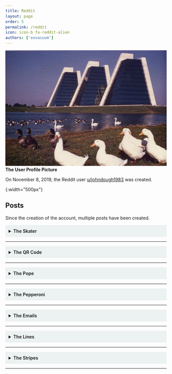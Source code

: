 ```yaml
---
title: Reddit
layout: page
order: 5
permalink: /reddit
icon: icon-b fa-reddit-alien
authors: ['exvacuum']
---
```


![Channel Profile Picture]
<br>
**The User Profile Picture**

On November 8, 2019, the Reddit user [u/johndough1983](https://www.reddit.com/user/johndough1983/) was created.

[Channel Profile Picture]: ../assets/img/profileIcon_886yhcqde7c41.jpg
{:width="500px"}

## Posts

Since the creation of the account, multiple posts have been created.

<details id="skater" style="background-color: #ecf1f1;padding: 10px">
<summary>
<b style="font-weight:600; ">The Skater</b>
</summary>
<br>

<img src="/capital-place-pizza/assets/img/upqe0fv2rzz31.jpg" alt="postimage" style="width: 100%">
<br>
<strong>The Image Posted</strong>
<br>
<hr>
On November 21, 2019, the Reddit user <a href="https://www.reddit.com/user/johndough1983/">u/johndough1983</a> created <a href="https://www.reddit.com/r/codes/comments/dzfq29/this_dude_has_8_different_secrets_to_tell">this post</a>, titled: &quot;This dude has 8 different secrets to tell&quot;.
The post contained the above image.
<br>
<hr>
<h2 id="visible-secrets">Visible Secrets</h2>
The first few secrets can be found with the naked eye.
<br>
<h3>1. The QR Code</h3>
In the bottom-left corner of the image, the following QR code is clearly visible:
<br>
<img src="/capital-place-pizza/assets/img/skaterqr.jpg" alt="qr" style="width: 250px">
<br>
This code leads to a <a href="https://lensdump.com/i/skrinair-2.iLdReq">LensDump Image</a>, essentially just a high-resolution version of the posted image, lacking the QR code:
<br>
<img src="/capital-place-pizza/assets/img/iLdReq.png" alt="hres" style="width: 500px;">
<br>
<hr>
<h3>2. Faded Text</h3>
On the right-center of the image, the following text can be seen, very faintly:
<br>
<img src="/capital-place-pizza/assets/img/vehwqq4.png" alt="faded" style="width: 250px">
<br>
<code>vehwqq4</code>
<br>
The corresponding TinyURL link leads to the following <a href="https://pxhere.com/sv/photo/668890">PxHere Photo</a>, however for some reason the page is in Swedish.
<br>
It appears to be the original source image:
<br>
<img src="/capital-place-pizza/assets/img/skateroriginal.jpg" alt="original" style="width: 500px">
<br>
<hr>
At this point, it is helpful to re-align the image&#39;s translation:
<br>
<img src="/capital-place-pizza/assets/img/skaterreassembled.png" alt="realigned" style="width: 500px;">
<br>
<hr>
<h3>3. Misaligned Text</h3>
Down the middle of the image, a column of misaligned letters can be found. Realigning them yields the following text:
<br>
<img src="/capital-place-pizza/assets/img/skatercolumn.png" alt="column" style="width: 50px">
<br>
<code>QKFN3CJ</code>
<br>
The corresponding TinyURL link leads to timestamp 1:12 of <a href="https://www.youtube.com/watch?v=l3D6WLWYJoE&amp;t=72s">this video</a>, which happens to be <a href="../youtube/video-nine">video 9</a> from the <a href="../youtube">YouTube channel</a>.
<hr>
<h2 id="image-difference">Image Difference</h2>
At this point it is helpful to get the difference between the high-res image, and the source image:
<br>
<img src="/capital-place-pizza/assets/img/skaterdiff.png" alt="diff" style="width: 500px;">
<br>
<hr>
<h3>4. White Text</h3>
Across the image, the following text is visible:
<br>
<img src="/capital-place-pizza/assets/img/skaterwhiteletters.png" alt="whitetext" style="width: 500px;">
<br>
<code>rqyvatq</code>
<br>
The corresponding TinyURL link redirects to the <a href="https://twitter.com/thedudesoflord">Twitter Page</a> of <em>The Dudes of Lord</em>, a band of which <a href="../lore/characters/paul">Paul Sherfick</a> was a member.
<hr>
<h3>5. Morse Code</h3>
The barcode of the image translates to morse code:
<br>
<img src="/capital-place-pizza/assets/img/skaterbarcode.png" alt="barcode" style="width: 250px;">
<br>
<code>rqyvatq</code>
<br>
This is the same as the previous secret, which is quite odd. We determined the order of the barcode stripes, as the letter r happens to be next the the first set of lines which form &quot;r&quot; in morse.
<hr>
<h3 id="6-leftover-text">6. Leftover Text</h3>
Once we discard the r under the trucks, and the LR on the upper trucks as a reading order indicator, we are left with the following info:
<br>
<img src="/capital-place-pizza/assets/img/skaterleftovers.png" alt="leftover" style="width: 500px;">
<br>
<code>XQK89Q</code>
<br>
The corresponding TinyURL link redirects to <a href="https://myspace.com/">MySpace</a>. The significance of this is ultimately unknown, however given the running theme we can assume that the <a href="https://myspace.com/thedudesoflordband">Dudes of Lord MySpace page</a> is significant.
<hr>
<h2 id="7-levels">7. Levels</h2>
After modifying the levels of the difference between the original and modified images, the following text is visible:
<br>
<img src="/capital-place-pizza/assets/img/skaterlevels.png" alt="levels" style="width: 500px;">
<br>
<code>tnukqd9</code>
<br>
The corresponding TinyURL link leads to the Dudes of Lord <a href="https://www.reverbnation.com/thedudesoflord">ReverbNation Page</a>.
<h2 id="8-hex-code">8. Hex Code</h2>
When opened in a hex editor, the following message is repeated 31 times at the end of the high-resolution image:
<br>
<p style="background-color: rgba(207,207,207,0.93);border-radius: 5px;padding: 10px;">
So you've made it this far out on the branches without falling. 
Impressive. 
Does it make sense yet, or do you need me to hold your hand a bit longer? 
Try this one - vt64rz3
</p>
The corresponding TinyURL link redirects to an <a href="https://www.indystar.com/story/news/crime/2017/06/09/how-ex-cop-david-bisard-slashed-his-16-year-sentence-serve-only-4/379026001/">Indy Star article</a>
regarding the early release of former IMPD officer <a href="../lore/characters/david">David Bisard</a>.
</details>

---

<details id="qr" style="background-color: #ecf1f1;padding: 10px">
<summary>
<b style="font-weight:600; ">The QR Code</b>
</summary>
<br>
<p><img src="/capital-place-pizza/assets/img/qrjumbled.jpg" alt="original" style="width: 250px;"></p>
<strong>Figure A: The posted image</strong>
<br><br>
On November 27, 2019, the Reddit user <a href="https://www.reddit.com/user/johndough1983/">u/johndough1983</a> created <a href="https://www.reddit.com/r/codes/comments/e2l5o0/three_steps_to_solve_this/">this post</a>, titled: &quot;Three steps to solve this&quot;.
The image provided was a scrambled QR code, which when reassembled looked like the following:
<p><img src="/capital-place-pizza/assets/img/qrreassembled.jpg" alt="solution" style="width: 250px;"></p>
<strong>Figure B: Restored QR Code</strong>
<br><br>
This code redirects to the following PDF:
<br>
<iframe src="/capital-place-pizza/assets/failure-protocol-001-smol.pdf" width="100%" height="500px"></iframe>
</details>

---

<details id="pope" style="background-color: #ecf1f1;padding: 10px">
<summary>
<b style="font-weight:600; ">The Pope</b>
</summary>
<br>
<p><img src="/capital-place-pizza/assets/img/popepostreddit.jpg" alt="postimage" style="width: 500px"></p>
<p><strong>The Image Posted</strong>
<br></p>
<hr>
<p>On November 30, 2019, the Reddit user <a href="https://www.reddit.com/user/johndough1983/">u/johndough1983</a> created <a href="https://www.reddit.com/r/codes/comments/e41d1r/this_pope_has_10_things_he_doesnt_want_you_to/">this post</a>, titled: &quot;This Pope has 10 things he doesn’t want you to find out&quot;.
The post contained the above image, a horizontally inverted, modified version of the following image of Pope John XXIII:
<br></p>
<p><img src="/capital-place-pizza/assets/img/popeoriginal.jpg" alt="original" style="width: 500px"></p>
<p><strong>The original image</strong>
<br></p>
<hr>
<p>A higher-resolution image, missing some information, was also provided to the Discord by user John4-16 (<a href="../lore/characters/jon">Jon Doe</a>):
<br></p>
<p><img src="/capital-place-pizza/assets/img/popepostflipped.jpg" alt="highres" style="width: 500px;"></p>
<p><br></p>
<hr>
<h2>Coupon Code</h2>
<p>Upon <a href="http://github.com/exvacuum">Silas</a>&#39; successful collection of 10 secrets, the OP responded with a comment including the following coupon code for &quot;free garlic sticks&quot;:</p>
<p style="background-color: rgba(207,207,207,0.93);border-radius: 5px;padding: 10px;">
<span class="hljs-symbol">the</span> <span class="hljs-keyword">pope’s </span>pizza
</p>
<h2 >Visible Secrets</h2>
<p>The first few secrets can be found with the naked eye. The first step. however, is to horizontally flip the image:
<br></p>
<p><img src="/capital-place-pizza/assets/img/popepostredditflip.jpg" alt="flipped" style="width: 500px"></p>
<p><br></p>
<h3 >1. The QR Code</h3>
<p>In the top-right corner of the image, the following QR code is clearly visible:
<br></p>
<p><img src="/capital-place-pizza/assets/img/popepostqr.jpg" alt="qr" style="width: 250px;"></p>
<p>This code leads to a <a href="http://www.dailyjournal.net/2019/11/09/roncalli_football_claims_sectional_championship/">Daily Journal article</a> about the success of the <a href="https://www.roncalli.org/">Roncalli High School</a> football team. Roncalli High School is a Catholic secondary school in Indianapolis.</p>
<hr>
<h3 >2. Edge Text</h3>
<p>The vertical edges of this image each contain half of a string of text, which when assembled form <code>umjpwk2</code>:
<br></p>
<p><img src="/capital-place-pizza/assets/img/popepostedges.jpg" alt="edges" style="width: 250px;"></p>
<p>The corresponding TinyURL link leads to a <a href="https://www.thedailybeast.com/indiana-high-school-football-players-bullied-and-abused-roncalli-student-with-down-syndrome-his-mom-claims">Daily Beast article</a> regarding the abuse of a Roncalli High School football team manger with Down Syndrome by team members.</p>
<hr>
<h3 >3. Barcode</h3>
<p>The barcode that runs along the bottom of the image was revealed by the Discord user John4-16 (who was later revealed to be Jon Doe) to be a repeating sequence: <code>- .--. ...-- ..... ----- --.. -.</code>:
<br></p>
<p><img src="/capital-place-pizza/assets/img/popepostbarcode.jpg" alt="barcode" style="width: 500px;"></p>
<p>This, when converted from morse code, creates the string <code>tp350zn</code>. The corresponding TinyURL link leads to a <a href="https://fox59.com/2019/10/25/suspended-priest-faces-3-felony-charges-in-sex-abuse-case-involving-minor/">Fox 59 article</a> regarding sexual abuse charges being faced by a chaplain at Roncalli High School.</p>
<hr>
<h3 >4. Numbering Under QR Code</h3>
<p>The following numbering under the QR code is only present in the Reddit image:</p>
<p><img src="/capital-place-pizza/assets/img/popepostnums.jpg" alt="nums" style="width: 500px;"></p>
<p>The numbers read <code>19 01 25 12 05 12 14</code>, which when reverted from a A1Z26 substitution cipher reads: <code>SAYLELN</code>. The corresponding TinyURL link leads to an <a href="https://www.theindychannel.com/news/politics/proposal-to-block-state-funding-from-roncalli-over-counselor-controversy-fails">RTV6 article</a> regarding a proposal to block state funding to Roncalli High School due to religious discrimination against an LGBT faculty member.</p>
<hr>
<h3 id="5-wingdings">5. Wingdings</h3>
<p>In the Reddit image, very low-resolution wingdings appear on the Pope&#39;s head:</p>
<p><img src="/capital-place-pizza/assets/img/popepostwingdings.jpg" alt="wingdings" style="width: 50px;"></p>
<p>Unfortunately, these do not appear in the high-resolution image. However, after careful analysis the text was found to read <code>v3jrqjp</code>. The corresponding TinyURL link leads to an <a href="https://www.indystar.com/story/news/2019/02/12/roncalli-high-school-chaplain-suspended-amid-sex-abuse-allegation/2853350002/">Indy Star article</a> regarding the previously mentioned allegations against the Roncalli High School chaplain.</p>
<h2>Image Difference</h2>
<p>At this point in time, in order to better search for secrets, it is helpful to get the difference between the high-res posted image and the original:</p>
<p><img src="/capital-place-pizza/assets/img/popepostdiff.jpg" alt="diff" style="width: 500px;"></p>
<p>Now we are able to view almost all modifications made to the original image.</p>
<h3 >6. Bright Lettering</h3>
<p>The following bright lettering dots the image from left to right:</p>
<p><img src="/capital-place-pizza/assets/img/popeposbrightletters.jpg" alt="brightletters" style="width: 500px;"></p>
<p style="background-color: rgba(207,207,207,0.93);border-radius: 5px;padding: 10px;">
yx4exmgt
</p>
<p>The corresponding TinyURL link leads to the following RTV6 broadcast segment regarding an apology from Roncalli High School&#39;s principal for his use of a racial slur during a speech on language that should not be tolerated:</p>
<p><iframe width="560" height="315" src="https://www.youtube.com/embed/JYT2kZXQKSE" frameborder="0" allow="accelerometer; autoplay; encrypted-media; gyroscope; picture-in-picture" allowfullscreen></iframe></p>
<hr>
<h3>7. Red Lettering</h3>
<p>The following red lettering runs down the side of the Pope&#39;s cloak:</p>
<p><img src="/capital-place-pizza/assets/img/popeposredletters.jpg" alt="redletters" style="width: 250px;"></p>
<p style="background-color: rgba(207,207,207,0.93);border-radius: 5px;padding: 10px;">
sjzvv3k
</p>
<p>The corresponding TinyURL link leads to an <a href="https://www.indystar.com/story/news/crime/2019/10/29/indiana-suspended-priest-arrested-hamilton-county-sexual-abuse-case/2493933001/">Indy Star article</a> regarding, yet again, the previously mentioned allegations against the Roncalli High School chaplain.</p>
<hr>
<h3>8. Purple Text</h3>
<p>The following text is slightly visible where the Pope&#39;s cheek would be:</p>
<p><img src="/capital-place-pizza/assets/img/popepospurpletext.jpg" alt="purpletext" style="width: 250px;"></p>
<p style="background-color: rgba(207,207,207,0.93);border-radius: 5px;padding: 10px;">
v48oa54
</p>
<p>The corresponding TinyURL link leads to a <a href="https://www.wthr.com/article/thousands-sign-petition-decrying-punishment-roncalli-students-who-protest">WTHR article</a> regarding the public outcry against Roncalli High School&#39;s punishment of students who protest for LGBTQ+ rights.</p>
<hr>
<h3>9. Red Text</h3>
<p>The following text is slightly visible on the edge of where the Pope&#39;s coat would be:</p>
<p><img src="/capital-place-pizza/assets/img/popepostredtext.jpg" alt="redtext" style="width: 250px;"></p>
<p style="background-color: rgba(207,207,207,0.93);border-radius: 5px;padding: 10px;">
slehfk3
</p>
<p>The corresponding TinyURL link leads to an <a href="https://www.indystar.com/story/news/2019/06/20/brebeuf-roncalli-and-archdiocese-indianapolis-how-cases-compare/1512209001/">Indy Star article</a> comparing similar situations regarding LGBT staff members at Roncalli High School and Brebeuf Jesuit Preparatory School.</p>
<hr>
<h3>10. Red Morse</h3>
<p>On the inside of where the Pope&#39;s cloak would be, the following morse code appears:</p>
<p><img src="/capital-place-pizza/assets/img/popepostredmorse.jpg" alt="redmorse" style="width: 250px;"></p>
<p>Unfortunately, due to the inconsistent spacing of the dits and dahs, a lot of trial and error was involved in forming the following transcript:</p>
<p style="background-color: rgba(207,207,207,0.93);border-radius: 5px;padding: 10px;">
..- . --... .. -- -.. -...
</p>
<p>When decoded from morse, this form the string: <code>UE7IMDB</code>. The corresponding TinyURL link leads to an <a href="https://www.colts.com/news/indiana-football-digest-top-games-2019-semi-finals">Indianapolis Colts article</a> containing information about the Indiana Football 2019 semifinals.</p>
<hr>
<h3>11. White Morse</h3>
<p>In the top-left quadrant of the image, a white morse sequence can be seen:</p>
<p><img src="/capital-place-pizza/assets/img/popepostwhitemorse.jpg" alt="whitemorse" style="width: 250px;"></p>
<p>This sequence was thought to be a red herring once ten secrets had been uncovered. However, Discord user John4-16 (Jon Doe) was able to provide a transcript of the sequence:</p>
<p style="background-color: rgba(207,207,207,0.93);border-radius: 5px;padding: 10px;">
..<span class="hljs-selector-class">.-</span> ..<span class="hljs-selector-class">.--</span> <span class="hljs-selector-tag">-</span><span class="hljs-selector-class">.-</span> <span class="hljs-selector-class">.--</span>. <span class="hljs-selector-tag">--</span><span class="hljs-selector-class">.-</span> <span class="hljs-selector-class">.-</span>.. <span class="hljs-selector-tag">---</span>
</p>
<p>When decoded from morse, this form the string: <code>V3KPQLO</code>. The corresponding TinyURL link leads to a <a href="http://www.dailyjournal.net/2019/11/02/roncalli_football_dominates_crispus_attucks/">Daily Journal article</a> regarding a Roncalli High School football match that went incredibly well.</p>
<hr>
<h3>12. Divide Image</h3>
<p>The next secret was discovered by accident when applying a divide blending mode to the overlain images, and applying a levels filter:</p>
<p><img src="/capital-place-pizza/assets/img/popepostdivide.jpg" alt="divide" style="width: 500px;"></p>
<p style="background-color: rgba(207,207,207,0.93);border-radius: 5px;padding: 10px;">
st<span class="hljs-number">6</span><span class="hljs-symbol">nsx4</span>
</p>
<p>The corresponding TinyURL leads to a <a href="https://www.uslaxmagazine.com/fuel/us-lacrosse/born-with-cerebral-palsy-he-found-his-identity-on-the-lacrosse-field">USLacrosse article</a> about a Roncalli High School student, born with cerebral palsy, who was able to become a member of the lacrosse team.</p>

</details>

---

<details id="pepperoni" style="background-color: #ecf1f1;padding: 10px">
<summary>
<b style="font-weight:600; ">The Pepperoni</b>
</summary>
<br>
<p><img src="/capital-place-pizza/assets/img/Pepperoni_Slice.jpg" alt="original" style="width: 250px;"></p>
<strong>Figure A: The original JPEG</strong>
<p><img src="/capital-place-pizza/assets/img/pepperoni.png" alt="altered" style="width: 250px;"></p>
<strong>Figure B: The &quot;identical&quot; PNG</strong>
<br><br>
On December 14, 2019, the Reddit user <a href="https://www.reddit.com/user/johndough1983/">u/johndough1983</a> created <a href="https://www.reddit.com/r/codes/comments/ea93ld/whats_behind_this_pepperoni/">this post</a>, titled: &quot;What’s behind this pepperoni?&quot;.
Attached in the transcript was the two images pictured above. Though these images look identical on the surface, messing around in an image manipulation program may quickly reveal a hidden steganographic message. Improper placement of the slightly smaller png creates a large amount of nonsense over the large pepperoni. However, if placed correctly, the image should now look something like this:
<br><br>
<p><img src="/capital-place-pizza/assets/img/LNyNQM4.png" alt="solution" style="width: 250px;"></p>
<strong>Figure C: Difference Between the Two Images, with a Photoshop Levels Layer on Top. (Courtesy of Hooptooth)</strong>
<br><br>
The message appears to read: <code>KEY STROKE LOG</code>
<h2>Significance to Lore</h2>
<p>This hidden message was sent out by <a href="../lore/characters/jon">Jon Doe</a>, alerting the <a href="./lore/significantthings/doughsolvers">Dough Solvers</a>, and the <a href="../lore/significantthings/pizzapals.md">Pizza Pals</a> in particular, that his conversations were being monitored via the use of a key logger. This was confirmed on December 17, 2019, in a conversation with Doe:</p>
<p style="background-color: rgba(207,207,207,0.93);border-radius: 5px;padding: 10px;">
[12:33 AM] Jon Doe: 5h0W3d up @ 73h r1gh7 71M3. c4N7 74Lk<span class="hljs-number"> 700 </span>Much n0w bU7 73h L337 M4k32<span class="hljs-number"> 17 </span>N0n53N51c4L PH0r j0Hn.<span class="hljs-number"> 1 </span>M w0Rk1N' 0n 50m37H1N'<span class="hljs-number"> 4 </span>l177l3 l355 0bN0x10u2 Bu7<span class="hljs-number"> 1 </span>h4v3N7 b33n 4BL3<span class="hljs-number"> 70 </span>kw173 PH1Gur3<span class="hljs-number"> 17 </span>0U7 Y37. j00 g07 My P3Pp3R0N1 r1GH7?
<br>
[12:34 AM] ThatOnePerson2000:<span class="hljs-number"> 1 </span>d1d,<span class="hljs-number"> 17 </span>54id k3y5720k3 l09?
<br>
[12:37 AM] Jon Doe: 7h12 M4Ch1nE h42<span class="hljs-number"> 4 </span>kEY57ROke Lo9
</p>
</details>

---

<details id="emails" style="background-color: #ecf1f1;padding: 10px">
<summary>
<b style="font-weight:600; ">The Emails</b>
</summary>
<br>
<p><img src="/capital-place-pizza/assets/img/fppo45lgjo741.jpg" alt="postimage" style="width: 100%"></p>
<p><strong>The Image Posted</strong></p>
<hr>
<p>On December 29, 2019, the Reddit user <a href="https://www.reddit.com/user/johndough1983/">u/johndough1983</a> created <a href="https://www.reddit.com/r/codes/comments/ehfitq/six_things_hidden_between_the_lines_of_this_basic/">this post</a>, titled: &quot;Six things hidden between the lines of this basic job application&quot;.
The post contained the above image.
</p>
<hr>
<h2>Revealing the Secrets</h2>
<p>Pretty much all the hidden text in this image can be revealed using the rectangular marquee tool and auto contrast:</p>
<p><img src="/capital-place-pizza/assets/img/piza-place-appmod.png" alt="revealed" style="width: 100%"></p>
<h3 id="the-secrets">The Secrets</h3>
<p style="background-color: rgba(207,207,207,0.93);border-radius: 5px;padding: 10px;">
<span class="hljs-number">1.</span> $<span class="hljs-number">26</span>,<span class="hljs-number">600</span>,<span class="hljs-number">00</span> aggregate principal amount of city of nd variable rate mf housing revenue bonds

<span class="hljs-number">2.</span> cumberland

<span class="hljs-number">3.</span> kr8juov

<span class="hljs-number">4.</span> <span class="hljs-number">20</span><span class="hljs-number">-2563055</span>

<span class="hljs-number">5.</span> <span class="hljs-number">5001061</span>

<span class="hljs-number">6.</span> parcel
</p>
<p>The TiyURL link for secret 3 leads to a <a href="http://maps.indy.gov/AssessorPropertyCards/">property report card search tool</a>. If we search using the seven-digit secret 5 as the parcel code (secret 6), we get the following result:</p>
<p style="background-color: rgba(207,207,207,0.93);border-radius: 5px;padding: 10px;">
Parcel Number: 5001061
State Parcel Number: 49<span class="hljs-string">-11</span><span class="hljs-string">-36</span><span class="hljs-string">-104</span><span class="hljs-string">-040</span>.000<span class="hljs-string">-570</span>
Full Address: 4100 CONTINENTAL CT
Owner: FOUNDATION FOR AFFORDABLE RENTAL HOUSING INC
</p>
<p>4100 Continental Court is the street address of <a href="../lore/organizations/cpapartments">Capital Place Apartments</a> in Indianapolis. </p>
<p>Secret 4 is the employer identification number of Farh-Lamplighter Affordable Housing Inc., mentioned in the 
FOUNDATION FOR AFFORDABLE RENTAL HOUSING HOLDINGS INC document in <a href="../youtube/video-nineteen#subheading">video 19</a>, 
located on Cumberland Parkway in Atlanta, Georgia (Secret 2).</p>
<p>That leaves secret 1.</p>
<p style="background-color: rgba(207,207,207,0.93);border-radius: 5px;padding: 10px;">$<span class="hljs-number">26</span>,<span class="hljs-number">600</span>,<span class="hljs-number">00</span> aggregate principal amount <span class="hljs-keyword">of</span> city <span class="hljs-keyword">of</span> nd <span class="hljs-built_in">variable</span> rate mf housing revenue bonds
</p>
<p>&quot;nd&quot; is likely in reference to Indianapolis, or &quot;Indy&quot;. &quot;mf&quot; means multi-family. Therefore, the text could read:</p>
<p style="background-color: rgba(207,207,207,0.93);border-radius: 5px;padding: 10px;">$<span class="hljs-number">26</span>,<span class="hljs-number">600</span>,<span class="hljs-number">00</span> aggregate principal amount <span class="hljs-keyword">of</span> city <span class="hljs-keyword">of</span> <span class="hljs-type">Indianapolis</span> variable rate multi-<span class="hljs-keyword">family</span> housing revenue bonds
</p>
</details>

---

<details id="lines" style="background-color: #ecf1f1;padding: 10px">
<summary>
<b style="font-weight:600; ">The Lines</b>
</summary>
<br>

<p><img src="/capital-place-pizza/assets/img/linespost.jpg" alt="original" style="width: 100%;"></p>
<strong>The image posted</strong>
<br>
On December 31, 2019, the Reddit user <a href="https://www.reddit.com/user/johndough1983/">u/johndough1983</a> created <a href="https://www.reddit.com/r/codes/comments/eiab51/fifteen_lines_fourteen_answers_and_zero_hour_calls/">this post</a>, titled: &quot;Fifteen lines, fourteen answers, and zero hour calls&quot;.
The post contained the above image.
<p>Meanwhile, on #the-computer channel of the <a href="https://discord.gg/Uv2V7Ps">Circle City Contamination Discord server</a>, the following &quot;clean&quot; version of the image was posted:
<br></p>
<p><img src="/capital-place-pizza/assets/img/linesclean.jpg" alt="clean" style="width: 500px"></p>
<h2 id="transcript">Transcript</h2>
<p style="background-color: rgba(207,207,207,0.93);border-radius: 5px;padding: 10px;">
<span class="hljs-number">5</span>byh48w 
<br>
<span class="hljs-number">4</span>wxd5pv 
<br>
ekt7sft 
<br>
zjpr3f3 
<br>
s8w4m5b 
<br>
<span class="hljs-number">3</span>tbu5yv 
<br>
y3y46wv 
<br>
qhfor4t 
<br>
<span class="hljs-number">6</span>u28clv 
<br>
<span class="hljs-number">26</span>uk9bw 
<br>
qeu6rm2 
<br>
wsfg5sz 
<br>
pozqnll 
<br>
fjvds3y
<br><br>
<span class="hljs-number">66</span><span class="hljs-number">-632156</span><span class="hljs-number">-664134</span>
</p>

<p>No solution has be discovered so far. See <a href="https://discord.gg/wZ5DaPJ">#lines</a> in the Discord server for more information.</p>

</details>

---

<details id="stripes" style="background-color: #ecf1f1;padding: 10px">
<summary>
<b style="font-weight:600; ">The Stripes</b>
</summary>
<br>
<p><img src="/capital-place-pizza/assets/img/stripespost.jpg" alt="original" style="width: 100%;"></p>
<p><strong>Figure A: The image posted</strong></p>
<p>On January 21, 2020, the Reddit user <a href="https://www.reddit.com/user/johndough1983/">u/johndough1983</a> created <a href="https://www.reddit.com/r/codes/comments/erzkcm/13_things_hidden_inside_13_stripes/">this post</a>, titled: &quot;13 Things Hidden Inside 13 Stripes&quot;. 
<a href="https://www.reddit.com/r/ARG/comments/es2cq0/google_adam_driver_rebukes_chastened_historian/">Another Post</a> was made that had the alternate title: &quot;Google Adam Driver Rebukes Chastened Historian With Hidden History&quot;.
The post contained the above image.</p>
<p>Meanwhile, on #the-computer channel of the <a href="https://discord.gg/Uv2V7Ps">Circle City Contamination Discord server</a>, the following alternate version of the image was posted:</p>
<p><img src="/capital-place-pizza/assets/img/2019-12-17_14_10_28-Video_5_-_CPPARG_Knowledge_Base.png" alt="inverted" style="width: 500px;"></p>
<p>This image had a strange filename: &quot;2019-12-17_14_10_28-Video<em>5</em>-_CPPARG_Knowledge_Base&quot; which references the <a href="../youtube/video-five">video 5</a> page on this very site.</p>
<p>No solution has be discovered so far. See <a href="https://discord.gg/wZ5DaPJ">#lines</a> in the Discord server for more information.</p>

</details>

---